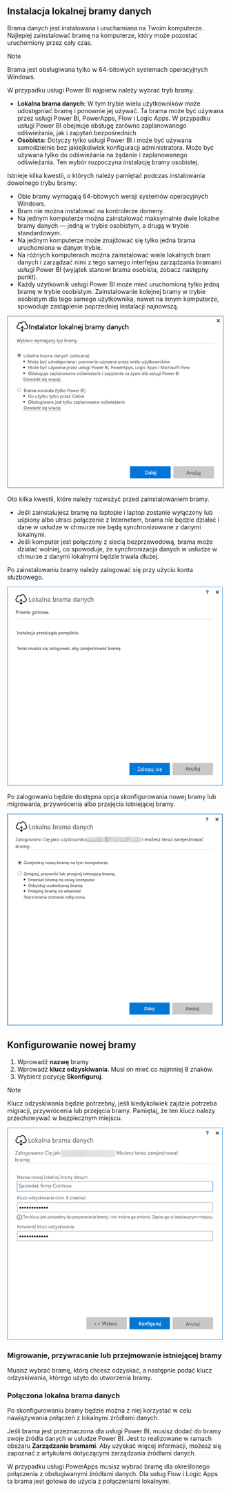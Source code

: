 ## <a name="install-the-on-premises-data-gateway"></a>Instalacja lokalnej bramy danych
Brama danych jest instalowana i uruchamiana na Twoim komputerze. Najlepiej zainstalować bramę na komputerze, który może pozostać uruchomiony przez cały czas.

> [!NOTE]
> Brama jest obsługiwana tylko w 64-bitowych systemach operacyjnych Windows.
> 
> 

W przypadku usługi Power BI najpierw należy wybrać tryb bramy.

* **Lokalna brama danych:** W tym trybie wielu użytkowników może udostępniać bramę i ponownie jej używać. Ta brama może być używana przez usługi Power BI, PowerApps, Flow i Logic Apps. W przypadku usługi Power BI obejmuje obsługę zarówno zaplanowanego odświeżania, jak i zapytań bezpośrednich
* **Osobista:** Dotyczy tylko usługi Power BI i może być używana samodzielnie bez jakiejkolwiek konfiguracji administratora. Może być używana tylko do odświeżania na żądanie i zaplanowanego odświeżania. Ten wybór rozpoczyna instalację bramy osobistej.

Istnieje kilka kwestii, o których należy pamiętać podczas instalowania dowolnego trybu bramy:

* Obie bramy wymagają 64-bitowych wersji systemów operacyjnych Windows.
* Bram nie można instalować na kontrolerze domeny.
* Na jednym komputerze można zainstalować maksymalnie dwie lokalne bramy danych — jedną w trybie osobistym, a drugą w trybie standardowym. 
* Na jednym komputerze może znajdować się tylko jedna brama uruchomiona w danym trybie.
* Na różnych komputerach można zainstalować wiele lokalnych bram danych i zarządzać nimi z tego samego interfejsu zarządzania bramami usługi Power BI (wyjątek stanowi brama osobista, zobacz następny punkt).
* Każdy użytkownik usługi Power BI może mieć uruchomioną tylko jedną bramę w trybie osobistym. Zainstalowanie kolejnej bramy w trybie osobistym dla tego samego użytkownika, nawet na innym komputerze, spowoduje zastąpienie poprzedniej instalacji najnowszą.

![On-prem-data-gateway-install-powerbi](./media/gateway-onprem-install-include/on-prem-data-gateway-install-powerbi.png)

Oto kilka kwestii, które należy rozważyć przed zainstalowaniem bramy.

* Jeśli zainstalujesz bramę na laptopie i laptop zostanie wyłączony lub uśpiony albo utraci połączenie z Internetem, brama nie będzie działać i dane w usłudze w chmurze nie będą synchronizowane z danymi lokalnymi.
* Jeśli komputer jest połączony z siecią bezprzewodową, brama może działać wolniej, co spowoduje, że synchronizacja danych w usłudze w chmurze z danymi lokalnymi będzie trwała dłużej.

Po zainstalowaniu bramy należy zalogować się przy użyciu konta służbowego.

![On-prem-data-gateway-install-signin](./media/gateway-onprem-install-include/on-prem-data-gateway-install-signin.png)

Po zalogowaniu będzie dostępna opcja skonfigurowania nowej bramy lub migrowania, przywrócenia albo przejęcia istniejącej bramy.

![On-prem-data-gateway-install-register-recovery](./media/gateway-onprem-install-include/on-prem-data-gateway-install-register-recovery.png)

## <a name="configure-a-new-gateway"></a>Konfigurowanie nowej bramy
1. Wprowadź **nazwę** bramy
2. Wprowadź **klucz odzyskiwania**. Musi on mieć co najmniej 8 znaków.
3. Wybierz pozycję **Skonfiguruj**.

> [!NOTE]
> Klucz odzyskiwania będzie potrzebny, jeśli kiedykolwiek zajdzie potrzeba migracji, przywrócenia lub przejęcia bramy. Pamiętaj, że ten klucz należy przechowywać w bezpiecznym miejscu.
> 
> 

![On-prem-data-gateway-install-recovery](./media/gateway-onprem-install-include/on-prem-data-gateway-install-recovery.png)

### <a name="migrate-restore-or-take-over-an-existing-gateway"></a>Migrowanie, przywracanie lub przejmowanie istniejącej bramy
Musisz wybrać bramę, którą chcesz odzyskać, a następnie podać klucz odzyskiwania, którego użyto do utworzenia bramy.

### <a name="on-premises-data-gateway-connected"></a>Połączona lokalna brama danych
Po skonfigurowaniu bramy będzie można z niej korzystać w celu nawiązywania połączeń z lokalnymi źródłami danych.

Jeśli brama jest przeznaczona dla usługi Power BI, musisz dodać do bramy swoje źródła danych w usłudze Power BI. Jest to realizowane w ramach obszaru **Zarządzanie bramami**. Aby uzyskać więcej informacji, możesz się zapoznać z artykułami dotyczącymi zarządzania źródłami danych.

W przypadku usługi PowerApps musisz wybrać bramę dla określonego połączenia z obsługiwanymi źródłami danych. Dla usług Flow i Logic Apps ta brama jest gotowa do użycia z połączeniami lokalnymi.

